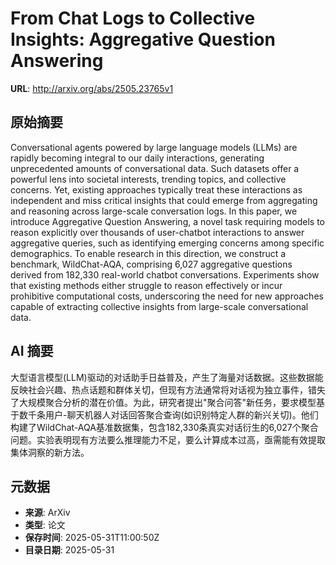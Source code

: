# From Chat Logs to Collective Insights: Aggregative Question Answering

**URL**: http://arxiv.org/abs/2505.23765v1

## 原始摘要

Conversational agents powered by large language models (LLMs) are rapidly
becoming integral to our daily interactions, generating unprecedented amounts
of conversational data. Such datasets offer a powerful lens into societal
interests, trending topics, and collective concerns. Yet, existing approaches
typically treat these interactions as independent and miss critical insights
that could emerge from aggregating and reasoning across large-scale
conversation logs. In this paper, we introduce Aggregative Question Answering,
a novel task requiring models to reason explicitly over thousands of
user-chatbot interactions to answer aggregative queries, such as identifying
emerging concerns among specific demographics. To enable research in this
direction, we construct a benchmark, WildChat-AQA, comprising 6,027 aggregative
questions derived from 182,330 real-world chatbot conversations. Experiments
show that existing methods either struggle to reason effectively or incur
prohibitive computational costs, underscoring the need for new approaches
capable of extracting collective insights from large-scale conversational data.


## AI 摘要

大型语言模型(LLM)驱动的对话助手日益普及，产生了海量对话数据。这些数据能反映社会兴趣、热点话题和群体关切，但现有方法通常将对话视为独立事件，错失了大规模聚合分析的潜在价值。为此，研究者提出"聚合问答"新任务，要求模型基于数千条用户-聊天机器人对话回答聚合查询(如识别特定人群的新兴关切)。他们构建了WildChat-AQA基准数据集，包含182,330条真实对话衍生的6,027个聚合问题。实验表明现有方法要么推理能力不足，要么计算成本过高，亟需能有效提取集体洞察的新方法。

## 元数据

- **来源**: ArXiv
- **类型**: 论文
- **保存时间**: 2025-05-31T11:00:50Z
- **目录日期**: 2025-05-31
